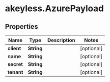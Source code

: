 # akeyless.AzurePayload

## Properties

Name | Type | Description | Notes
------------ | ------------- | ------------- | -------------
**client** | **String** |  | [optional] 
**name** | **String** |  | [optional] 
**secret** | **String** |  | [optional] 
**tenant** | **String** |  | [optional] 


